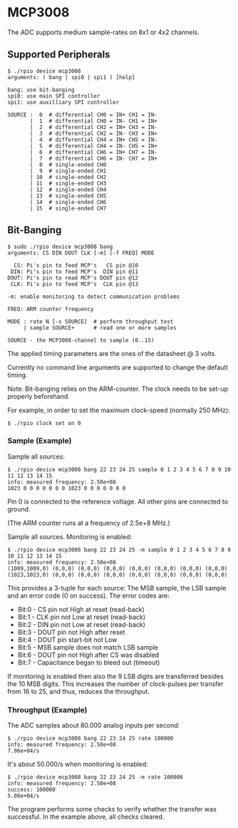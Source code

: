 # MCP3008

The ADC supports medium sample-rates on 8x1 or 4x2 channels.

## Supported Peripherals

```
$ ./rpio device mcp3008
arguments: ( bang | spi0 | spi1 ) [help]

bang: use bit-banging
spi0: use main SPI controller
spi1: use auxilliary SPI controller

SOURCE :  0  # differential CH0 = IN+ CH1 = IN-
       |  1  # differential CH0 = IN- CH1 = IN+
       |  2  # differential CH2 = IN+ CH3 = IN-
       |  3  # differential CH2 = IN- CH3 = IN+
       |  4  # differential CH4 = IN+ CH5 = IN-
       |  5  # differential CH4 = IN- CH5 = IN+
       |  6  # differential CH6 = IN+ CH7 = IN-
       |  7  # differential CH6 = IN- CH7 = IN+
       |  8  # single-ended CH0
       |  9  # single-ended CH1
       | 10  # single-ended CH2
       | 11  # single-ended CH3
       | 12  # single-ended CH4
       | 13  # single-ended CH5
       | 14  # single-ended CH6
       | 15  # single-ended CH7
```

## Bit-Banging
```
$ sudo ./rpio device mcp3008 bang 
arguments: CS DIN DOUT CLK [-m] [-f FREQ] MODE

  CS: Pi's pin to feed MCP's   CS pin @10
 DIN: Pi's pin to feed MCP's  DIN pin @11
DOUT: Pi's pin to read MCP's DOUT pin @12
 CLK: Pi's pin to feed MCP's  CLK pin @13

-m: enable monitoring to detect communication problems

FREQ: ARM counter frequency

MODE : rate N [-s SOURCE]  # perform throughput test
     | sample SOURCE+      # read one or more samples

SOURCE - the MCP3008-channel to sample (0..15)
```

The applied timing parameters are the ones of the datasheet @ 3 volts. 

Currently no command line arguments are supported to change the default timing.

Note: Bit-banging relies on the ARM-counter. The clock needs to be set-up properly beforehand. 

For example, in order to set the maximum clock-speed (normally 250 MHz):
```
$ ./rpio clock set on 0
```

### Sample (Example)

Sample all sources:
```
$ ./rpio device mcp3008 bang 22 23 24 25 sample 0 1 2 3 4 5 6 7 8 9 10 11 12 13 14 15
info: measured frequency: 2.50e+08
1023 0 0 0 0 0 0 0 1023 0 0 0 0 0 0 0 
```
Pin 0 is connected to the reference voltage. All other pins are connected to ground.

(The ARM counter runs at a frequency of 2.5e+8 MHz.)

Sample all sources. Monitoring is enabled:
```
$ ./rpio device mcp3008 bang 22 23 24 25 -m sample 0 1 2 3 4 5 6 7 8 9 10 11 12 13 14 15
info: measured frequency: 2.50e+08
(1009,1009,0) (0,0,0) (0,0,0) (0,0,0) (0,0,0) (0,0,0) (0,0,0) (0,0,0) (1023,1023,0) (0,0,0) (0,0,0) (0,0,0) (0,0,0) (0,0,0) (0,0,0) (0,0,0) 
```
This provides a 3-tuple for each source: The MSB sample, the LSB sample and an error code (0 on success). The error codes are:

- Bit:0 - CS pin not High at reset (read-back)
- Bit:1 - CLK pin not Low at reset (read-back)
- Bit:2 - DIN pin not Low at reset (read-back)
- Bit:3 - DOUT pin not High after reset
- Bit:4 - DOUT pin start-bit not Low
- Bit:5 - MSB sample does not match LSB sample
- Bit:6 - DOUT pin not High after CS was disabled
- Bit:7 - Capacitance began to bleed out (timeout)

If monitoring is enabled then also the 9 LSB digits are transferred besides the 10 MSB digits. This increases the number of clock-pulses per transfer from 16 to 25, and thus, reduces the throughput. 

### Throughput (Example)

The ADC samples about 80.000 analog inputs per second:
```
$ ./rpio device mcp3008 bang 22 23 24 25 rate 100000
info: measured frequency: 2.50e+08
7.96e+04/s
```

It's about 50.000/s when monitoring is enabled:
```
$ ./rpio device mcp3008 bang 22 23 24 25 -m rate 100000
info: measured frequency: 2.50e+08
success: 100000
5.08e+04/s
```
The program performs some checks to verify whether the transfer was successful. In the example above, all checks cleared.
